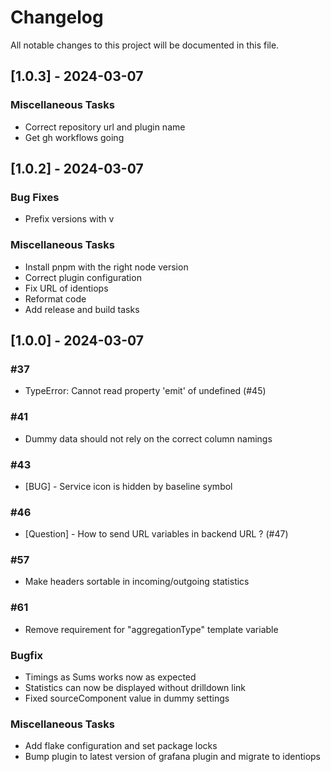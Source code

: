 # Changelog

All notable changes to this project will be documented in this file.

## [1.0.3] - 2024-03-07

### Miscellaneous Tasks

- Correct repository url and plugin name
- Get gh workflows going

## [1.0.2] - 2024-03-07

### Bug Fixes

- Prefix versions with v

### Miscellaneous Tasks

- Install pnpm with the right node version
- Correct plugin configuration
- Fix URL of identiops
- Reformat code
- Add release and build tasks

## [1.0.0] - 2024-03-07

### #37

- TypeError: Cannot read property 'emit' of undefined (#45)

### #41

- Dummy data should not rely on the correct column namings

### #43

- [BUG] - Service icon is hidden by baseline symbol

### #46

- [Question] - How to send URL variables in backend URL ? (#47)

### #57

- Make headers sortable in incoming/outgoing statistics

### #61

- Remove requirement for "aggregationType" template variable

### Bugfix

- Timings as Sums works now as expected
- Statistics can now be displayed without drilldown link
- Fixed sourceComponent value in dummy settings

### Miscellaneous Tasks

- Add flake configuration and set package locks
- Bump plugin to latest version of grafana plugin and migrate to identiops

<!-- generated by git-cliff -->
